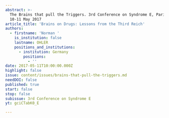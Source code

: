 ```yaml
---
abstract: >-
  The Brains that pull the Triggers. 3rd Conference on Syndrome E, Paris IAS,
  10-11 May 2017 
article_title: 'Brains on Drugs: Lessons from the Third Reich'
authors:
  - firstname: 'Norman '
    is_institution: false
    lastname: OHLER
    positions_and_institutions:
      - institution: Germany
        positions:
          - ''
date: 2017-05-11T10:00:00.000Z
highlight: false
issue: content/issues/brains-that-pull-the-triggers.md
needDOI: false
published: true
start: false
stop: false
subissue: 3rd Conference on Syndrome E
yt: gciCTabK0_E

---
```

<Youtube yt="gciCTabK0_E" caption="Brains on Drugs: Lessons from the Third Reich" start="false" stop="false"></Youtube>
